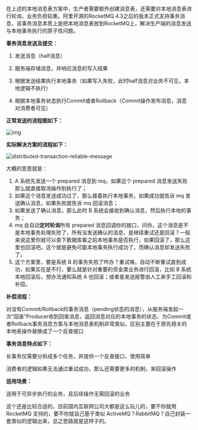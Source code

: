 在上述的本地消息表方案中，生产者需要额外创建消息表，还需要对本地消息表进行轮询，业务负担较重。阿里开源的RocketMQ 4.3之后的版本正式支持事务消息，该事务消息本质上是把本地消息表放到RocketMQ上，解决生产端的消息发送与本地事务执行的原子性问题。



**事务消息发送及提交：**

1. 发送消息（half消息）

2. 服务端存储消息，并响应消息的写入结果

3. 根据发送结果执行本地事务（如果写入失败，此时half消息对业务不可见，本地逻辑不执行）

4. 根据本地事务状态执行Commit或者Rollback（Commit操作发布消息，消息对消费者可见）



**正常发送的流程图如下：**

![img](http://pcc.huitogo.club/9eecac7f500c558838b0c0220ac4c944)



**实际解决方案的流程如下：**

![distributed-transaction-reliable-message](https://pcc.huitogo.club/z0/distributed-transaction-reliable-message.png)

大概的意思就是：

1. A 系统先发送一个 prepared 消息到 mq，如果这个 prepared 消息发送失败那么就直接取消操作别执行了；
2. 如果这个消息发送成功过了，那么接着执行本地事务，如果成功就告诉 mq 发送确认消息，如果失败就告诉 mq 回滚消息；
3. 如果发送了确认消息，那么此时 B 系统会接收到确认消息，然后执行本地的事务；
4. mq 会自动**定时轮询**所有 prepared 消息回调你的接口，问你，这个消息是不是本地事务处理失败了，所有没发送确认的消息，是继续重试还是回滚？一般来说这里你就可以查下数据库看之前本地事务是否执行，如果回滚了，那么这里也回滚吧。这个就是避免可能本地事务执行成功了，而确认消息却发送失败了。
5. 这个方案里，要是系统 B 的事务失败了咋办？重试咯，自动不断重试直到成功，如果实在是不行，要么就是针对重要的资金类业务进行回滚，比如 B 系统本地回滚后，想办法通知系统 A 也回滚；或者是发送报警由人工来手工回滚和补偿。



**补偿流程：**

对没有Commit/Rollback的事务消息（pending状态的消息），从服务端发起一次“回查”Producer收到回查消息，返回消息对应的本地事务的状态，为Commit或者Rollback事务消息方案与本地消息表机制非常类似，区别主要在于原先相关的本地表操作替换成了一个反查接口



**事务消息特点如下：**

长事务仅需要分拆成多个任务，并提供一个反查接口，使用简单

消费者的逻辑如果无法通过重试成功，那么还需要更多的机制，来回滚操作



**适用场景：**

适用于可异步执行的业务，且后续操作无需回滚的业务



这个还是比较合适的，目前国内互联网公司大都是这么玩儿的，要不你就用 RocketMQ 支持的，要不你就自己基于类似 ActiveMQ？RabbitMQ？自己封装一套类似的逻辑出来，总之思路就是这样子的。

